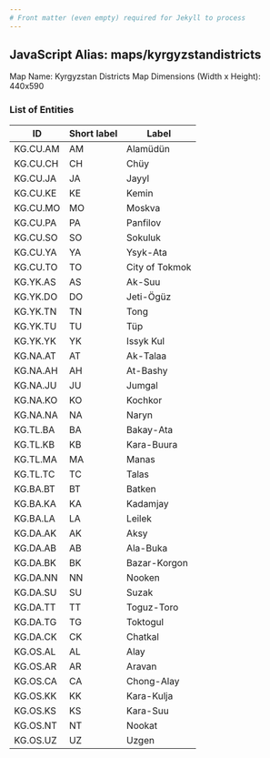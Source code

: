 ```yaml
---
# Front matter (even empty) required for Jekyll to process
---
```


## JavaScript Alias: maps/kyrgyzstandistricts

Map Name: Kyrgyzstan Districts Map
Dimensions (Width x Height): 440x590

### List of Entities

| ID       | Short label | Label          |
| -------- | ----------- | -------------- |
| KG.CU.AM | AM          | Alamüdün       |
| KG.CU.CH | CH          | Chüy           |
| KG.CU.JA | JA          | Jayyl          |
| KG.CU.KE | KE          | Kemin          |
| KG.CU.MO | MO          | Moskva         |
| KG.CU.PA | PA          | Panfilov       |
| KG.CU.SO | SO          | Sokuluk        |
| KG.CU.YA | YA          | Ysyk-Ata       |
| KG.CU.TO | TO          | City of Tokmok |
| KG.YK.AS | AS          | Ak-Suu         |
| KG.YK.DO | DO          | Jeti-Ögüz      |
| KG.YK.TN | TN          | Tong           |
| KG.YK.TU | TU          | Tüp            |
| KG.YK.YK | YK          | Issyk Kul      |
| KG.NA.AT | AT          | Ak-Talaa       |
| KG.NA.AH | AH          | At-Bashy       |
| KG.NA.JU | JU          | Jumgal         |
| KG.NA.KO | KO          | Kochkor        |
| KG.NA.NA | NA          | Naryn          |
| KG.TL.BA | BA          | Bakay-Ata      |
| KG.TL.KB | KB          | Kara-Buura     |
| KG.TL.MA | MA          | Manas          |
| KG.TL.TC | TC          | Talas          |
| KG.BA.BT | BT          | Batken         |
| KG.BA.KA | KA          | Kadamjay       |
| KG.BA.LA | LA          | Leilek         |
| KG.DA.AK | AK          | Aksy           |
| KG.DA.AB | AB          | Ala-Buka       |
| KG.DA.BK | BK          | Bazar-Korgon   |
| KG.DA.NN | NN          | Nooken         |
| KG.DA.SU | SU          | Suzak          |
| KG.DA.TT | TT          | Toguz-Toro     |
| KG.DA.TG | TG          | Toktogul       |
| KG.DA.CK | CK          | Chatkal        |
| KG.OS.AL | AL          | Alay           |
| KG.OS.AR | AR          | Aravan         |
| KG.OS.CA | CA          | Chong-Alay     |
| KG.OS.KK | KK          | Kara-Kulja     |
| KG.OS.KS | KS          | Kara-Suu       |
| KG.OS.NT | NT          | Nookat         |
| KG.OS.UZ | UZ          | Uzgen          |
